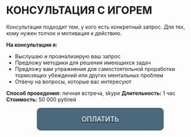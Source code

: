 <h1 style="text-transform: uppercase;">консультация с Игорем</h1>
Консультация подходит тем, у кого есть конкретный запрос. Для тех, кому нужен толчок и мотивация к действию.

**На консультации я:**
- Выслушаю и проанализирую ваш запрос
- Предложу методики для решения имеющихся задач
- Предложу вам упражнения для самостоятельной проработки тормозящих убеждений или других ментальных проблем
- Oтвечу на вопросы, которые вас интересуют

**Способ проведения:** личная встреча, skype
**Длительность:** 1 час
**Стоимость:** 50 000 рублей


<div style="display: flex; justify-content: center;">
  <a href="mailto:mentoring@kostyuchenok.com?subject=Mentoring inquiry&body=I would like to book a 1 hour mentoring session for the price of 1000 Euros. Please, contact me.">
    <div style="width: 300px; text-align: center; border-radius: 10px; padding: 20px; background-color: #4B687C;">
      <span style="color: #FFFFFF; text-transform: uppercase; font-size: large;">Оплатить</span>
    </div>
  </a>
</div>

<!--form action="https://www.sandbox.paypal.com/cgi-bin/webscr" method="post">
  <input type="hidden" name="cmd" value="_s-xclick">
  <input type="hidden" name="hosted_button_id" value="6RNT8A4HBBJRE">
  <div style="text-align: center; width: 300px; vertical-align: middle; border-radius: 10px; padding: 20px; margin-bottom:20px; background-color: #4B687C;">
    <span style="color: #FFFFFF; text-transform: uppercase; font-size: large;">Pay</span>
  </div>
  <img alt="" src="https://paypalobjects.com/en_US/i/scr/pixel.gif" width="1" height="1">
</form-->
